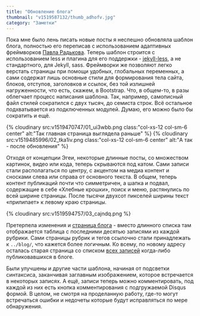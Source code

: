 ```yaml
---
title: "Обновление блога"
thumbnail: "v1519587132/thumb_adhofv.jpg"
category: "Заметки"
---
```


Пока мне было лень писать новые посты я неспешно обновляла шаблон блога, полностью его переписав с использованием адаптивных фреймворков [Павла Радькова][1]. Теперь шаблон строится с использованием less и плагина для его поддержки - [jekyll-less][2], а не стандартного, для Jekyll, sass. Фреймворки же позволяют легко верстать страницы при помощи удобных, глобальных переменных, а сами содержат лишь основные стили для формирования тела сайта, блоков, отступов, заголовков и ссылок, без той излишней нагруженности, что есть, скажем, в Bootstrap. Что, в общем-то, в разы облегчает процесс написания шаблона. Так, например, самописный файл стилей сократился с двух тысяч, до семиста строк. Всё остальное подхватывается из подключенных модулей. Думаю, его можно было бы сократить и ещё.

<!-- more -->

<div outer row markdown="1">
{% cloudinary src:v1519470747/01_ui3wbb.png class:"col-xs-12 col-sm-6 center" alt:"Так главная страница выглядела раньше" %}
{% cloudinary src:v1519485996/02_tka1iv.png class:"col-xs-12 col-sm-6 center" alt:"А так - после обновления" %}
</div>

Отходя от концепции Эгеи, некоторые длинные посты, со множеством картинок, видео или кода, теперь скрываются под катом. Сами записи стали располагаться по центру, с акцентом на медиа контент и сносками слева или справа от основного текста. В общем, теперь контент публикаций почти что симметричен, а шапка и подвал, содержащие в себе «Хлебные крошки», поиск и меню, растянулись по всей ширине страницы. После тысячи двухсот пикселей ширины текст «прилипает» к левому краю страницы.

{% cloudinary src:v1519594757/03_cajndq.png %}

Претерпела изменения и [страница блога][3] - вместо длинного списка там отображается таблица с последними десятью записями из каждой рубрики. Сами страницы рубрик и тегов ссылочно стали принадлежать к `../blog/`, что кажется более логичным. Ко всему, по новому адресу осталась старая страница со списком [всех записей][4] когда-либо публиковавшихся в блоге.

Были улучшены и другие части шаблона, начиная от подсветки синтаксиса, заканчивая заглавным изображением, которое встречается в некоторых записях. А ещё, записи теперь можно комментировать, под каждой из них есть кнопка комментирования с подгружаемой Disqus формой. В целом, не смотря на проделанную работу, где-то могут встречаться ошибки и недочеты которые будут исправляться по мере обнаружения.

[1]:	http://paulradzkov.com/
[2]:	https://github.com/zroger/jekyll-less
[3]:	/blog/
[4]:	/blog/all/